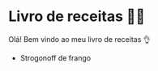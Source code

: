 # Livro de receitas :man_cook:

Olá! Bem vindo ao meu livro de receitas :ok_hand:

- Strogonoff de frango 

